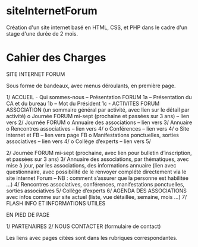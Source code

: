 # siteInternetForum
Création d'un site internet basé en HTML, CSS, et PHP dans le cadre d'un stage d'une durée de 2 mois.

# Cahier des Charges
SITE INTERNET FORUM

Sous forme de bandeaux, avec menus déroulants, en première page.

1/ ACCUEIL - Qui sommes-nous – Présentation FORUM
  1a – Présentation du CA et du bureau
  1b – Mot du Président
  1c - ACTIVITES FORUM ASSOCIATION (un sommaire général par activité, avec lien sur le
  détail par activité)
    o Journée FORUM mi-sept (prochaine et passées sur 3 ans) – lien vers 2/ Journée
    FORUM
    o Annuaire des associations – lien vers 3/ Annuaire
    o Rencontres associatives – lien vers 4/
    o Conférences – lien vers 4/
    o Site internet et FB – lien vers page FB
    o Manifestations ponctuelles, sorties associatives – lien vers 4/
    o Collège d’experts – lien vers 5/

2/ Journée FORUM mi-sept (prochaine, avec lien pour bulletin d’inscription, et passées sur 3 ans)
3/ Annuaire des associations, par thématiques, avec mise à jour, par les associations, des
informations annuaire (lien avec questionnaire, avec possibilité de le renvoyer complété directement
via le site internet Forum – NB : comment s’assurer que la personne est habilitée …)
4/ Rencontres associatives, conférences, manifestations ponctuelles, sorties associatives
5/ Collège d’experts
6/ AGENDA DES ASSOCIATIONS
avec infos comme sur site actuel (liste, vue détaillée, semaine, mois …)
7/ FLASH INFO ET INFORMATIONS UTILES

EN PIED DE PAGE

1/ PARTENAIRES
2/ NOUS CONTACTER (formulaire de contact)

Les liens avec pages citées sont dans les rubriques correspondantes.
